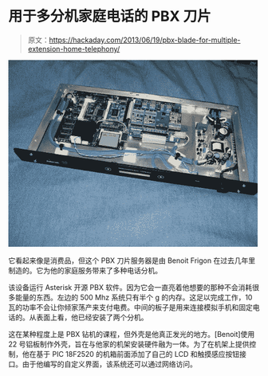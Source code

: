 # 用于多分机家庭电话的 PBX 刀片

> 原文：<https://hackaday.com/2013/06/19/pbx-blade-for-multiple-extension-home-telephony/>

![home-pbx-blade](img/3a491c8da9be7465e5f91531561b1963.png)

它看起来像是消费品，但这个 PBX 刀片服务器是由 Benoit Frigon 在过去几年里制造的。它为他的家庭服务带来了多种电话分机。

该设备运行 Asterisk 开源 PBX 软件。因为它会一直亮着他想要的那种不会消耗很多能量的东西。左边的 500 Mhz 系统只有半个 g 的内存。这足以完成工作，10 瓦的功率不会让你倾家荡产来支付电费。中间的板子是用来连接模拟手机和固定电话的。从表面上看，他已经安装了两个分机。

这在某种程度上是 PBX 钻机的课程，但外壳是他真正发光的地方。[Benoit]使用 22 号铝板制作外壳，旨在与他家的机架安装硬件融为一体。为了在机架上提供控制，他在基于 PIC 18F2520 的机箱前面添加了自己的 LCD 和触摸感应按钮接口。由于他编写的自定义界面，该系统还可以通过网络访问。